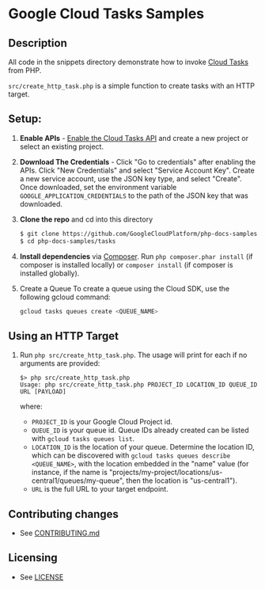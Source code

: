 # Google Cloud Tasks Samples

## Description

All code in the snippets directory demonstrate how to invoke
[Cloud Tasks][cloud-tasks] from PHP.

`src/create_http_task.php` is a simple function to create tasks with an HTTP target.

[cloud-tasks]: https://cloud.google.com/tasks/docs/quickstart-appengine

## Setup:

1.  **Enable APIs** - [Enable the Cloud Tasks API](https://console.cloud.google.com/flows/enableapi?apiid=cloudtasks)
    and create a new project or select an existing project.
2.  **Download The Credentials** - Click "Go to credentials" after enabling the APIs. Click "New Credentials"
    and select "Service Account Key". Create a new service account, use the JSON key type, and
    select "Create". Once downloaded, set the environment variable `GOOGLE_APPLICATION_CREDENTIALS`
    to the path of the JSON key that was downloaded.
3.  **Clone the repo** and cd into this directory

    ```sh
    $ git clone https://github.com/GoogleCloudPlatform/php-docs-samples
    $ cd php-docs-samples/tasks
    ```
4.  **Install dependencies** via [Composer](http://getcomposer.org/doc/00-intro.md).
    Run `php composer.phar install` (if composer is installed locally) or `composer install`
    (if composer is installed globally).
5.  Create a Queue
    To create a queue using the Cloud SDK, use the following gcloud command:
    ```sh
    gcloud tasks queues create <QUEUE_NAME>
    ```

## Using an HTTP Target
1. Run `php src/create_http_task.php`. The usage will print for each if no arguments are provided:

    ```
    $> php src/create_http_task.php
    Usage: php src/create_http_task.php PROJECT_ID LOCATION_ID QUEUE_ID URL [PAYLOAD]
    ```

    where:
    * `PROJECT_ID` is your Google Cloud Project id.
    * `QUEUE_ID` is your queue id.
      Queue IDs already created can be listed with `gcloud tasks queues list`.
    * `LOCATION_ID` is the location of your queue.
      Determine the location ID, which can be discovered with
      `gcloud tasks queues describe <QUEUE_NAME>`, with the location embedded in
      the "name" value (for instance, if the name is
      "projects/my-project/locations/us-central1/queues/my-queue", then the
      location is "us-central1").
    * `URL` is the full URL to your target endpoint.

## Contributing changes

* See [CONTRIBUTING.md](../../CONTRIBUTING.md)

## Licensing

* See [LICENSE](../../LICENSE)

